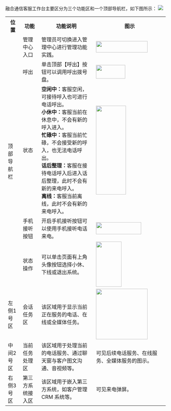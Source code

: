 融合通信客服工作台主要区分为三个功能区和一个顶部导航栏，如下图所示：
![](https://main.qcloudimg.com/raw/cf29eebb694af121b7a21ca3213b1222.png)

<escape>
	<table>
	  <tr>
		<th>位置</th>
		<th>功能</th>
		<th>功能说明</th>
		<th>图示</th>
	  </tr>
	  <tr>
		<td rowspan="6">顶部导航栏</td>
	  </tr>
		<tr>
		<td>管理中心入口</td>
		<td>管理员可切换进入管理中心进行管理功能实践。</td>
		<td><img id="1597999599268-1ccb827a5bf108a5" class="melo-inline-image" src="https://qqadapt.qpic.cn/txdocpic/0/b9394c0000ec50216b5cdec78424a82e/0?w=187&amp;h=42" data-cls="image-blipFill-srcRect-b:0 image-blipFill-srcRect-t:0
                       image-blipFill-srcRect-l:0 image-blipFill-srcRect-r:0
                        image-height:42 image-width:187" style="visibility: visible; cursor: default; margin-left: 0px; margin-top: 0px; width: 162px; height: 36.385px;"></td>
	  </tr>	
		<tr>
			<td>呼出</td>
			 <td>单击顶部【呼出】按钮可以调用呼出拨号盘。</td>
			  <td><img id="1598000527950-0ad65b8cee7f5819" class="melo-inline-image" src="https://qqadapt.qpic.cn/txdocpic/0/c617f506d379edba6eba93f6016223ea/0?w=92&amp;h=43" data-cls="image-blipFill-srcRect-b:0 image-blipFill-srcRect-t:0
                       image-blipFill-srcRect-l:0 image-blipFill-srcRect-r:0
                        image-height:43 image-width:92" style="visibility: visible; cursor: default; margin-left: 0px; margin-top: 0px; width: 92px; height: 43px;"></td>
		 </tr>
		<tr>
			<td>状态</td>
			 <td><b>空闲中：</b>客服空闲，可接待呼入也可进行电话呼出。<br>
<b>小休中：</b>客服当前在休息中，不会有新的呼入进入。<br>
<b>忙碌中：</b>客服当前忙碌，不会接受新的呼入，也无法电话呼出。<br>
<b>话后整理：</b>客服在接待电话呼入后进入话后整理，此时不会有新的来电呼入。<br>
<b>离线：</b>客服当前离线，此时不会有新的来电呼入。
		</td>
		<td><img id="1598271177600-d88721d4f403f4b0" class="melo-inline-image" src="https://qqadapt.qpic.cn/txdocpic/0/5b536c9389217a0884d89852fb333cc8/0?w=94&amp;h=279" data-cls="image-blipFill-srcRect-b:0 image-blipFill-srcRect-t:0
                       image-blipFill-srcRect-l:0 image-blipFill-srcRect-r:0
                        image-height:279 image-width:94" style="visibility: visible; cursor: default; margin-left: 0px; margin-top: 0px; width: 94px; height: 279px;"></td>
		 </tr>
		<tr>
			<td>手机接听按钮</td>
			 <td>开启手机接听按钮可以使用手机接听电话来电。</td>
			 <td><img id="1598271068976-91bca21cfe3467c7" class="melo-inline-image" src="https://qqadapt.qpic.cn/txdocpic/0/7e3f5d117f9ad2b87bcb1b8c38b9af7f/0?w=142&amp;h=38" data-cls="image-blipFill-srcRect-b:0 image-blipFill-srcRect-t:0
                       image-blipFill-srcRect-l:0 image-blipFill-srcRect-r:0
                        image-height:38 image-width:142" style="visibility: visible; cursor: default; margin-left: 0px; margin-top: 0px; width: 142px; height: 38px;"></td>
		 </tr>
		<tr>
			<td>状态操作</td>
			 <td>可以单击页面有上角头像按钮选择小休、下线或退出系统。</td>
			 <td><img id="1598271352786-bcdb6f6fae8d74d1" class="melo-inline-image" src="https://qqadapt.qpic.cn/txdocpic/0/215c880a364ec3ab6a445635fc01c84c/0?w=80&amp;h=142" data-cls="image-blipFill-srcRect-b:0 image-blipFill-srcRect-t:0
                       image-blipFill-srcRect-l:0 image-blipFill-srcRect-r:0
                        image-height:142 image-width:80" style="visibility: visible; cursor: default; margin-left: 0px; margin-top: 0px; width: 80px; height: 142px;"></td>
		 </tr>		 	
	  <tr>
		<td>左侧1号区</td>
			<td>会话任务区</td>
			<td>该区域用于显示当前正在服务的电话、在线或全媒体任务。</td>
			<td><img id="1598271958223-d140842bc52361ed" class="melo-inline-image" src="https://qqadapt.qpic.cn/txdocpic/0/1586010741701beb4dee3d27674f27f1/0?w=230&amp;h=226" data-cls="image-blipFill-srcRect-b:0 image-blipFill-srcRect-t:0
                       image-blipFill-srcRect-l:0 image-blipFill-srcRect-r:0
                        image-height:226 image-width:230" style="visibility: visible; cursor: default; margin-left: 0px; margin-top: 0px; width: 162px; height: 159.183px;"></td>
	  </tr>	
	  <tr>
			<td>中间2号区</td>
			<td>当前任务处理区</td>
			<td>该区域用于处理当前的电话服务、通过聊天窗与客户图文沟通、音视频等。</td>
			<td>可见后续电话服务、在线服务、全媒体服务的图示。</td>
	  </tr>
	  <tr>
			<td>右侧3号区</td>
			<td>第三方系统接入区</td>
			<td>该区域用于嵌入第三方系统，如客户管理 CRM 系统等。</td>
			<td>可见来电弹屏。</td>
	  </tr>		
	</table>

</escape>
